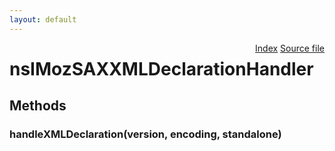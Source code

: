 ```yaml
---
layout: default
---
```

<div class='links' style='float:right'><a href="../index.html">Index</a>
<a href="http://dxr.mozilla.org/mozilla-central/source/parser/xml/nsIMozSAXXMLDeclarationHandler.idl">Source file</a>
</div>

# nsIMozSAXXMLDeclarationHandler #

## Methods ##

### handleXMLDeclaration(version, encoding, standalone) ###
